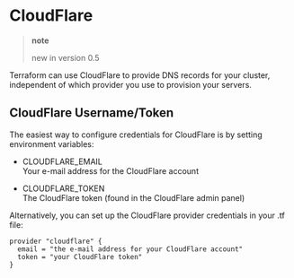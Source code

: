 # CloudFlare

> **note**
> 
> new in version 0.5

Terraform can use CloudFlare to provide DNS records for your cluster,
independent of which provider you use to provision your servers.

## CloudFlare Username/Token

The easiest way to configure credentials for CloudFlare is by setting
environment variables:

  - CLOUDFLARE\_EMAIL  
    Your e-mail address for the CloudFlare account

  - CLOUDFLARE\_TOKEN  
    The CloudFlare token (found in the CloudFlare admin panel)

Alternatively, you can set up the CloudFlare provider credentials in
your .tf file:

``` sourceCode shell
provider "cloudflare" {
  email = "the e-mail address for your CloudFlare account"
  token = "your CloudFlare token"
}
```

